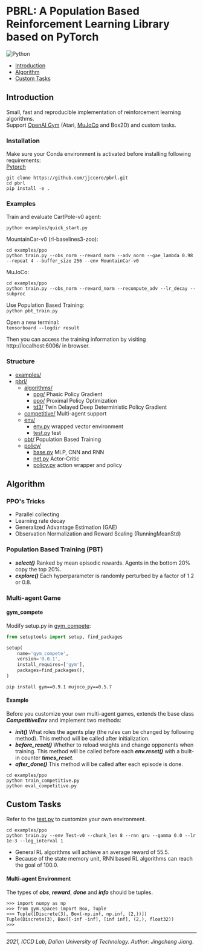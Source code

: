 # PBRL: A Population Based Reinforcement Learning Library based on PyTorch

![Python](https://img.shields.io/badge/language-python-green.svg)

* [Introduction](#introduction)
* [Algorithm](#algorithm)
* [Custom Tasks](#custom-tasks)

## Introduction

Small, fast and reproducible implementation of reinforcement learning algorithms.  
Support [OpenAI Gym](https://gym.openai.com/) (Atari, [MuJoCo](http://www.mujoco.org/) and Box2D) and custom tasks.

### Installation

Make sure your Conda environment is activated before installing following requirements:  
[Pytorch](https://pytorch.org/)

```
git clone https://github.com/jjccero/pbrl.git
cd pbrl
pip install -e .
```

### Examples

Train and evaluate CartPole-v0 agent:

```
python examples/quick_start.py
```

MountainCar-v0 (rl-baselines3-zoo):

```
cd examples/ppo
python train.py --obs_norm --reward_norm --adv_norm --gae_lambda 0.98 --repeat 4 --buffer_size 256 --env MountainCar-v0
```

MuJoCo:

```
cd examples/ppo
python train.py --obs_norm --reward_norm --recompute_adv --lr_decay --subproc
```

Use Population Based Training:  
`python pbt_train.py`

Open a new terminal:  
`tensorboard --logdir result`

Then you can access the training information by visiting http://localhost:6006/ in browser.

### Structure

* [examples/](/examples)
* [pbrl/](/pbrl)
    * [algorithms/](/pbrl/algorithms)
        * [ppg/](/pbrl/algorithms/ppg) Phasic Policy Gradient
        * [ppo/](/pbrl/algorithms/ppo) Proximal Policy Optimization
        * [td3/](/pbrl/algorithms/td3) Twin Delayed Deep Deterministic Policy Gradient
    * [competitive/](/pbrl/competitive) Multi-agent support
    * [env/](/pbrl/env)
        * [env.py](/pbrl/env/env.py) wrapped vector environment
        * [test.py](/pbrl/env/test.py) test
    * [pbt/](/pbrl/pbt) Population Based Training
    * [policy/](/pbrl/policy)
        * [base.py](/pbrl/policy/base.py) MLP, CNN and RNN
        * [net.py](/pbrl/policy/net.py) Actor-Critic
        * [policy.py](/pbrl/policy/policy.py) action wrapper and policy

## Algorithm

### PPO's Tricks

* Parallel collecting
* Learning rate decay
* Generalized Advantage Estimation (GAE)
* Observation Normalization and Reward Scaling (RunningMeanStd)

### Population Based Training (PBT)

* **_select()_** Ranked by mean episodic rewards. Agents in the bottom 20% copy the top 20%.
* **_explore()_** Each hyperparameter is randomly perturbed by a factor of 1.2 or 0.8.

### Multi-agent Game

#### gym_compete

Modify setup.py in [gym_compete](https://github.com/openai/multiagent-competition):

```python
from setuptools import setup, find_packages

setup(
    name='gym_compete',
    version='0.0.1',
    install_requires=['gym'],
    packages=find_packages(),
)
```

`pip install gym==0.9.1 mujoco_py==0.5.7`

#### Example

Before you customize your own multi-agent games, extends the base class **_CompetitiveEnv_** and implement two methods:

* **_init()_** What roles the agents play (the rules can be changed by following method). This method will be called
  after initialization.
* **_before_reset()_** Whether to reload weights and change opponents when training. This method will be called before
  each **_env.reset()_** with a built-in counter **_times_reset_**.
* **_after_done()_** This method will be called after each episode is done.

```
cd examples/ppo
python train_competitive.py
python eval_competitive.py
```

## Custom Tasks

Refer to the [test.py](/pbrl/env/test.py) to customize your own environment.

```
cd examples/ppo
python train.py --env Test-v0 --chunk_len 8 --rnn gru --gamma 0.0 --lr 1e-3 --log_interval 1
```

* General RL algorithms will achieve an average reward of 55.5.
* Because of the state memory unit, RNN based RL algorithms can reach the goal of 100.0.

#### Multi-agent Environment

The types of **_obs_**, **_reward_**, **_done_** and **_info_** should be tuples.

```
>>> import numpy as np
>>> from gym.spaces import Box, Tuple
>>> Tuple([Discrete(3), Box(-np.inf, np.inf, (2,))])
Tuple(Discrete(3), Box([-inf -inf], [inf inf], (2,), float32))
>>> 
```

---
*2021, ICCD Lab, Dalian University of Technology. Author: Jingcheng Jiang.*  
